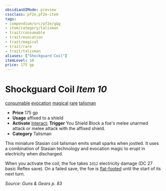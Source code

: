 ```yaml
---
obsidianUIMode: preview
cssclass: pf2e,pf2e-item
tags:
- compendium/src/pf2e/g&g
- item/category/talisman
- trait/consumable
- trait/evocation
- trait/magical
- trait/rare
- trait/talisman
aliases: ["Shockguard Coil"]
itemLevel: 10
price: 175 gp
---
```

# Shockguard Coil *Item 10*  
[consumable](../../../rules/traits/consumable.md)  [evocation](../../../rules/traits/evocation.md)  [magical](../../../rules/traits/magical.md)  [rare](../../../rules/traits/rare.md)  [talisman](../../../rules/traits/talisman.md)  

- **Price** 175 gp
- **Usage** affixed to a shield
- **Activate** [Interact](../../../rules/actions/interact.md); **Trigger** You Shield Block a foe's melee unarmed attack or melee attack with the affixed shield.
- **Category** Talisman

This miniature Stasian coil talisman emits small sparks when jostled. It uses a combination of Stasian technology and evocation magic to erupt in electricity when discharged.

When you activate the coil, the foe takes `2d12` electricity damage (DC 27 basic Reflex save). On a failed save, the foe is [flat-footed](../../../rules/conditions.md#Flat-footed) until the start of its next turn.

*Source: Guns & Gears p. 83*